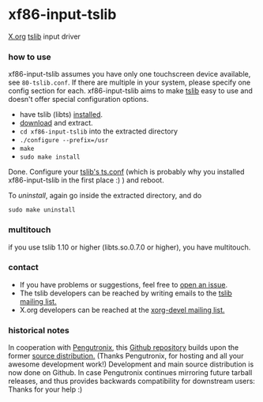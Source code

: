 # xf86-input-tslib
[X.org](https://x.org/) [tslib](http://tslib.org) input driver

### how to use
xf86-input-tslib assumes you have only one touchscreen device available, see
`80-tslib.conf`. If there are multiple in your system, please specify one config
section for each.
xf86-input-tslib aims to make [tslib](http://tslib.org) easy to use and doesn't
offer special configuration options.

* have tslib (libts) [installed](https://github.com/kergoth/tslib/blob/master/README.md#install-tslib).
* [download](https://github.com/merge/xf86-input-tslib/releases) and extract.
* `cd xf86-input-tslib` into the extracted directory
* `./configure --prefix=/usr`
* `make`
* `sudo make install`
    
Done. Configure your [tslib's ts.conf](https://github.com/kergoth/tslib/blob/master/README.md#configure-tslib)
(which is probably why you installed xf86-input-tslib in the first place :) ) and
reboot.

To _uninstall_, again go inside the extracted directory, and do

    sudo make uninstall

### multitouch
if you use tslib 1.10 or higher (libts.so.0.7.0 or higher), you have multitouch.

### contact
* If you have problems or suggestions, feel free to
[open an issue](https://github.com/merge/xf86-input-tslib/issues).
* The tslib developers can be reached by writing emails to the
[tslib mailing list.](http://lists.infradead.org/mailman/listinfo/tslib)
* X.org developers can be reached at the
[xorg-devel mailing list.](https://lists.freedesktop.org/mailman/listinfo/xorg)

### historical notes
In cooperation with [Pengutronix](http://pengutronix.de/index_en.html), this
[Github repository](https://github.com/merge/xf86-input-tslib) builds upon the
former
[source distribution.](http://public.pengutronix.de/software/xf86-input-tslib/)
(Thanks Pengutronix, for hosting and all your awesome development work!)
Development and main source distribution is now done on Github. In case
Pengutronix continues mirroring future tarball releases, and thus provides
backwards compatibility for downstream users: Thanks for your help :)
